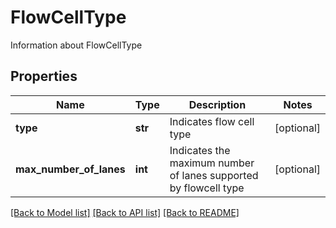 # FlowCellType

Information about FlowCellType

## Properties
Name | Type | Description | Notes
------------ | ------------- | ------------- | -------------
**type** | **str** | Indicates flow cell type | [optional] 
**max_number_of_lanes** | **int** | Indicates the maximum number of lanes supported by flowcell type | [optional] 

[[Back to Model list]](../README.md#documentation-for-models) [[Back to API list]](../README.md#documentation-for-api-endpoints) [[Back to README]](../README.md)


